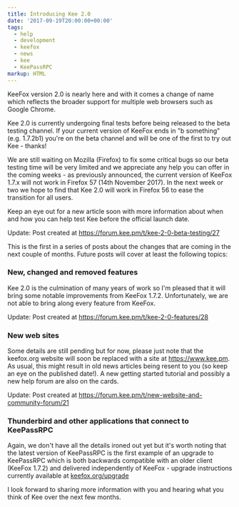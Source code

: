 ```yaml
---
title: Introducing Kee 2.0
date: '2017-09-19T20:00:00+00:00'
tags:
  - help
  - development
  - keefox
  - news
  - kee
  - KeePassRPC
markup: HTML
---
```

<p>KeeFox version 2.0 is nearly here and with it comes a change of name which reflects the broader support for multiple web browsers such as Google Chrome.</p>

<p>Kee 2.0 is currently undergoing final tests before being released to the beta testing channel. If your current version of KeeFox ends in "b something" (e.g. 1.7.2b1) you're on the beta channel and will be one of the first to try out Kee - thanks!</p>

<p>We are still waiting on Mozilla (Firefox) to fix some critical bugs so our beta testing time will be very limited and we appreciate any help you can offer in the coming weeks - as previously announced, the current version of KeeFox 1.7.x will not work in Firefox 57 (14th November 2017). In the next week or two we hope to find that Kee 2.0 will work in Firefox 56 to ease the transition for all users.</p>

<p>Keep an eye out for a new article soon with more information about when and how you can help test Kee before the official launch date.</p>
<p>Update: Post created at <a href="https://forum.kee.pm/t/kee-2-0-beta-testing/27">https://forum.kee.pm/t/kee-2-0-beta-testing/27</a></p>

<p>This is the first in a series of posts about the changes that are coming in the next couple of months. Future posts will cover at least the following topics:</p>

<h3>New, changed and removed features</h3>
<p>Kee 2.0 is the culmination of many years of work so I'm pleased that it will bring some notable improvements from KeeFox 1.7.2. Unfortunately, we are not able to bring along every feature from KeeFox.</p>
<p>Update: Post created at <a href="https://forum.kee.pm/t/kee-2-0-features/28">https://forum.kee.pm/t/kee-2-0-features/28</a></p>

<h3>New web sites</h3>
<p>Some details are still pending but for now, please just note that the keefox.org website will soon be replaced with a site at <a href="https://www.kee.pm">https://www.kee.pm</a>. As usual, this might result in old news articles being resent to you (so keep an eye on the published date!). A new getting started tutorial and possibly a new help forum are also on the cards.</p>
<p>Update: Post created at <a href="https://forum.kee.pm/t/new-website-and-community-forum/21">https://forum.kee.pm/t/new-website-and-community-forum/21</a></p>

<h3>Thunderbird and other applications that connect to KeePassRPC</h3>
<p>Again, we don't have all the details ironed out yet but it's worth noting that the latest version of KeePassRPC is the first example of an upgrade to KeePassRPC which is both backwards compatible with an older client (KeeFox 1.7.2) and delivered independently of KeeFox - upgrade instructions currently available at <a href="https://keefox.org/upgrade">keefox.org/upgrade</a></p>

<p>I look forward to sharing more information with you and hearing what you think of Kee over the next few months.</p>
